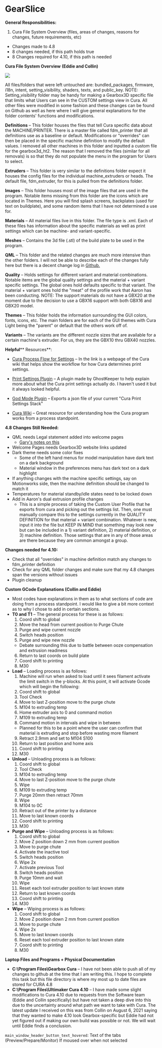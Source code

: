 # GearSlice

**General Responsibilities:**

1. Cura File System Overview (files, areas of changes, reasons for changes, future requirements, etc)
  - Changes made to 4.8
  - 8 changes needed, if this path holds true
  - 8 Changes required for 4.10, if this path is needed

**Cura File System Overview** **(Eddie and Collin)**

![](RackMultipart20210817-4-bjis2r_html_5d961a27ddf6a839.png)

All files/folders that were left untouched are: bundled\_packages, firmware, i18n, intent, setting\_visibility, shaders, texts, and public\_key. NOTE: Setting\_visibility folder may be handy for making a Gearbox3D specific file that limits what Users can see in the CUSTOM settings view in Cura. All other files were modified in some fashion and these changes can be found on Github as well as here where I will give general explanations for the folder contents&#39; functions and modifications.

**Definitions** – This folder houses the files that tell Cura specific data about the MACHINE/PRINTER. There is a master file called fdm\_printer that all definitions use as a baseline or default. Modifications or &quot;overrides&quot; can then be placed in the specific machine definition to modify the default values. I removed all other machines in this folder and inputted a custom file for the gearbox3d\_ht2. The reason that I removed the files (similar for all removals) is so that they do not populate the menu in the program for Users to select.

**Extruders** – This folder is very similar to the definitions folder expect it houses the config files for the individual machine\_extruders or heads. The default file, fdm\_extruder, for this is pulled from the definitions folder.

**Images** – This folder houses most of the image files that are used in the program. Notable items missing from this folder are the icons which are located in Themes. Here you will find splash screens, backplates (used for text on buildplate), and some random items that I have not determined a use for.

**Materials** – All material files live in this folder. The file type is .xml. Each of these files has information about the specific materials as well as print settings which can be machine- and variant-specific.

**Meshes** – Contains the 3d file (.stl) of the build plate to be used in the program.

**QML** – This folder and the related changes are much more intensive than the other folders. I will not be able to describe each of the changes fully here but there is a decent change log in [Github.](https://github.com/GEARBOX3D/GearSlice)

**Quality** – Holds settings for different variant and material combinations. Notable items are the global quality settings and the material + variant specific settings. The global ones hold defaults specific to that variant. The material + variant ones hold the &quot;meat&quot; of the profile work that Aaron has been conducting. NOTE: The support materials do not have a GBX20 at the moment due to the decision to use a GBX16 support with both GBX16 and GBX20 model.

**Themes** – This folder holds the information surrounding the GUI colors, fonts, icons, etc. The main folders are for each of the GUI themes with Cura Light being the &quot;parent&quot; or default that the others work off of.

**Variants** – The variants are the different nozzle sizes that are available for a certain machine&#39;s extruder. For us, they are the GBX10 thru GBX40 nozzles.

**Helpful**** Resources**:

- [Cura Process Flow for Settings](https://github.com/Ultimaker/Cura/wiki/Profiles-&amp;-Settings) – In the link is a webpage of the Cura wiki that helps show the workflow for how Cura determines print settings.
- [Print Settings Plugin](https://github.com/Ghostkeeper/SettingsGuide) – A plugin made by GhostKeeper to help explain more about what the Cura print settings actually do. I haven&#39;t used it but it always looked helpful.
- [God Mode Plugin](https://github.com/sedwards2009/cura-god-mode-plugin) – Exports a json file of your current &quot;Cura Print Settings Stack&quot;

- [Cura Wiki](https://github.com/Ultimaker/Cura/wiki/Profiles-&amp;-Settings) – Great resource for understanding how the Cura program works from a process standpoint.

**4.8 Changes Still Needed:**

- QML needs Legal statement added into welcome pages
  - [Gary&#39;s notes on this](https://netorg4911482.sharepoint.com/:w:/s/Gearbox3D/EeRVwEdvuixPpZJdKo2pT5IBsrvdAsXsHQZIqGp8dF546A?e=2BHGSx)
- Welcome Pages needs Gearbox3D website links updated
- Dark theme needs some color fixes
  - Some of the left hand menus for model manipulation have dark text on a dark background
  - Material window in the preferences menu has dark text on a dark highlight
- If anything changes with the machine specific settings, say on Motionworks side, then the machine definition should be changed to match it
- Temperatures for material standby/idle states need to be locked down
- Add in Aaron&#39;s dual extrusion profile changes
  - This is a simple process of taking the Custom User Profile that he exports from cura and picking out the settings list. Then, one must manually compare this to the settings currently in the QUALITY DEFINITION for that material + variant combination. Whatever is new, input it into the file but KEEP IN MIND that something may look new but can be included in a 1) variant definition, 2) material definition, or 3) machine definition. Those settings that are in any of those areas are there because they are common amongst a group.

**Changes needed for 4.10:**

- Check that all &quot;overrides&quot; in machine definition match any changes to fdm\_printer definition
- Check for any QML folder changes and make sure that my 4.8 changes span the versions without issues
- Plugin cleanup

**Custom GCode Explanations (Collin and Eddie)**

- Most codes have explanations in them as to what sections of code are doing from a process standpoint. I would like to give a bit more context as to why I chose to add in certain sections.
- **T0 and T1** – The general process for these is as follows:
  1. Coord shift to global
  2. Move the head from current position to Purge Chute
  3. Purge and wipe current nozzle
  4. Switch heads position
  5. Purge and wipe new nozzle
    - Debate surrounding this due to battle between ooze compensation and extrusion readiness
  6. Return to last coords on build plate
  7. Coord shift to printing
  8. M30
- **Load** – Loading process is as follows:
  1. Machine will run when asked to load until it sees filament activate the limit switch in the y-blocks. At this point, it will activate Gcode which will begin the following:
  2. Coord shift to global
  3. Tool Check
  4. Move to last Z-position move to the purge chute
  5. M104 to extruding temp
  6. Home extruder axis to 0 and command motion
  7. M109 to extruding temp
  8. Command motion in intervals and wipe in between
    - Planned for this to be a point where the user can confirm that material is extruding and stop before wasting more filament
  9. Retract 2.9mm and set to M104 S100
  10. Return to last position and home axis
  11. Coord shift to printing
  12. M30
- **Unload** – Unloading process is as follows:
  1. Coord shift to global
  2. Tool Check
  3. M104 to extruding temp
  4. Move to last Z-position move to the purge chute
  5. Wipe
  6. M109 to extruding temp
  7. Purge 20mm then retract 70mm
  8. Wipe
  9. M104 to 0C
  10. Retract out of the printer by a distance
  11. Move to last known coords
  12. Coord shift to printing
  13. M30
- **Purge and Wipe** – Unloading process is as follows:
  1. Coord shift to global
  2. Move Z position down 2 mm from current position
  3. Move to purge chute
  4. Activate the inactive tool
  5. Switch heads position
  6. Wipe 2x
  7. Activate previous Tool
  8. Switch heads position
  9. Purge 10mm and wait
  10. Wipe
  11. Reset each tool extruder position to last known state
  12. Return to last known coords
  13. Coord shift to printing
  14. M30
- **Wipe** – Wiping process is as follows:
  1. Coord shift to global
  2. Move Z position down 2 mm from current position
  3. Move to purge chute
  4. Wipe 2x
  5. Move to last known coords
  6. Reset each tool extruder position to last known state
  7. Coord shift to printing
  8. M30

**Laptop Files and Programs + Physical Documentation**

- **C:\Program Files\Gearbox Cura** – I have not been able to push all of my changes to github at the time that I am writing this. I hope to complete this task but this file directory is where my most up to date files are stored for CURA 4.8
- **C:\Program Files\Ultimaker Cura 4.10** – I have made some slight modifications to Cura 4.10 due to requests from the Software team (Eddie and Collin specifically) but have not taken a deep dive into this due to the uncertainty around what path we want to take with Cura. The latest update I received on this was from Collin on August 6, 2021 saying that they wanted to make 4.10 look Gearbox-specific but Eddie had not yet figured out if making our own build was possible or not. We will wait until Eddie finds a conclusion.

`main_window_header_button_text_hovered`: Text of the tabs (Preview/Prepare/Monitor) If moused over when not selected
